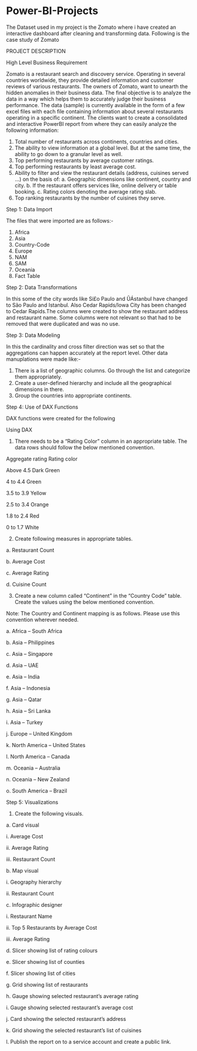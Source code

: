 # Power-BI-Projects

The Dataset used in my project is the Zomato where i have created an interactive dashboard after cleaning and transforming data.
Following is the case study of Zomato

PROJECT DESCRIPTION

High Level Business Requirement

Zomato is a restaurant search and discovery service. Operating in several countries worldwide, 
they provide detailed information and customer reviews of various restaurants. The owners of 
Zomato, want to unearth the hidden anomalies in their business data. The final objective is to 
analyze the data in a way which helps them to accurately judge their business performance.
The data (sample) is currently available in the form of a few excel files with each file containing 
information about several restaurants operating in a specific continent. The clients want to create 
a consolidated and interactive PowerBI report from where they can easily analyze the following 
information:
1) Total number of restaurants across continents, countries and cities.
2) The ability to view information at a global level. But at the same time, the ability to go down 
to a granular level as well.
3) Top performing restaurants by average customer ratings.
4) Top performing restaurants by least average cost.
5) Ability to filter and view the restaurant details (address, cuisines served …) on the basis of:
a. Geographic dimensions like continent, country and city.
b. If the restaurant offers services like, online delivery or table booking.
c. Rating colors denoting the average rating slab.
6) Top ranking restaurants by the number of cuisines they serve.

Step 1: Data Import 

The files that were imported are as follows:-
1. Africa
2. Asia
3. Country-Code
4. Europe
5. NAM
6. SAM
7. Oceania
8. Fact Table

Step 2: Data Transformations 

In this some of the city words like Sí£o Paulo and ÛÁstanbul have changed to São Paulo and Istanbul. Also Cedar Rapids/Iowa City has been changed to Cedar Rapids.The columns were created to show the restaurant address and restaurant name. Some columns were not relevant so that had to be removed that were duplicated and was no use.

Step 3: Data Modeling 

In this the cardinality and cross filter direction was set so that the aggregations can happen accurately at the report level. Other data manuplations were made like:-
1) There is a list of geographic columns. Go through the list and categorize them appropriately.
2) Create a user-defined hierarchy and include all the geographical dimensions in there.
3) Group the countries into appropriate continents.

Step 4: Use of DAX Functions

DAX functions were created for the following 

Using DAX
1. There needs to be a “Rating Color” column in an appropriate table. The data rows should 
follow the below mentioned convention.

Aggregate rating Rating color

Above 4.5 Dark Green

4 to 4.4 Green

3.5 to 3.9 Yellow

2.5 to 3.4 Orange

1.8 to 2.4 Red

0 to 1.7 White

2. Create following measures in appropriate tables. 

a. Restaurant Count

b. Average Cost

c. Average Rating

d. Cuisine Count

3. Create a new column called “Continent” in the “Country Code” table. Create the values 
using the below mentioned convention.

Note: The Country and Continent mapping is as follows. Please use this convention wherever 
needed.

a. Africa – South Africa 

b. Asia – Philippines

c. Asia – Singapore 

d. Asia – UAE

e. Asia – India

f. Asia – Indonesia 

g. Asia – Qatar

h. Asia – Sri Lanka 

i. Asia – Turkey

j. Europe – United Kingdom

k. North America – United States 

l. North America – Canada

m. Oceania – Australia

n. Oceania – New Zealand 

o. South America – Brazil

Step 5: Visualizations

1) Create the following visuals. 

a. Card visual

i. Average Cost

ii. Average Rating

iii. Restaurant Count 

b. Map visual

i. Geography hierarchy

ii. Restaurant Count

c. Infographic designer

i. Restaurant Name

ii. Top 5 Restaurants by Average Cost

iii. Average Rating

d. Slicer showing list of rating colours

e. Slicer showing list of counties

f. Slicer showing list of cities

g. Grid showing list of restaurants

h. Gauge showing selected restaurant’s average rating 

i. Gauge showing selected restaurant’s average cost

j. Card showing the selected restaurant’s address

k. Grid showing the selected restaurant’s list of cuisines

l. Publish the report on to a service account and create a public link.
